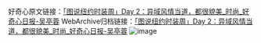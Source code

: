 好奇心原文链接：[「图说纽约时装周」Day 2：异域风情当道，都很貌美_时尚_好奇心日报-吴亭蓉](https://www.qdaily.com/articles/2181.html)
WebArchive归档链接：[「图说纽约时装周」Day 2：异域风情当道，都很貌美_时尚_好奇心日报-吴亭蓉](http://web.archive.org/web/20190623150915/https://www.qdaily.com/articles/2181.html)
![image](http://ww3.sinaimg.cn/large/007d5XDply1g3v66td3pnj30l2cmpqv5)